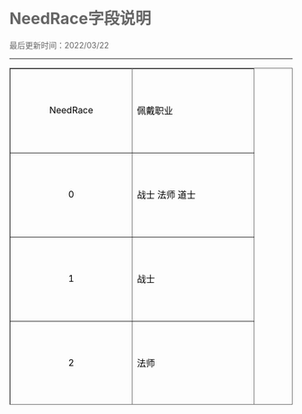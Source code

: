 # NeedRace字段说明
<html>
<head>
<meta http-equiv="Content-Type" content="text/html; charset=gb2312" />
<style type="text/css">
body,td,th {
	color: #000;
}
body {
	margin-left: 50px;
	margin-top: 50px;
	margin-right: 50px;
	margin-bottom: 50px;
	color: #666;
}
.zise {
	color: #90F;
}
.lan {
	color: #00F;
}
.hong {
	color: #F00;
}
.duanluo {
	padding-left: 4em;
}
.zhushi {
	color: #0C0;
	font-weight: bold;
}

.biaoti {
	font-weight: bold;
	font-size: 24px;
	color: #F0F;
}
</style>
</head>

<body>
最后更新时间：2022/03/22<br />
<hr />

<table width="500" height="600" border="1" cellpadding="0" cellspacing="0" bordercolor="#666" style="border-collapse:collapse;">
  <tr style="height:150px; width:150px"><td width="200" style="text-align: center">NeedRace</td><td width="200">佩戴职业</td></tr>
  <tr style="height:150px; width:150px"><td width="200" style="text-align: center">0</td><td width="200">战士 法师 道士</td></tr>
  <tr style="height:150px; width:150px"><td width="200" style="text-align: center">1</td><td width="200">战士</td></tr>
  <tr style="height:150px; width:150px"><td width="200" style="text-align: center">2</td><td width="200">法师</td></tr>
  <tr style="height:150px; width:150px"><td width="200" style="text-align: center">3</td><td width="200">道士</td></tr>
  <tr style="height:150px; width:150px"><td width="200" style="text-align: center">4</td><td width="200">战士 法师</td></tr>
  <tr style="height:150px; width:150px"><td width="200" style="text-align: center">5</td><td width="200">战士 道士</td></tr>
  <tr style="height:150px; width:150px"><td width="200" style="text-align: center">6</td><td width="200">法师 道士</td></tr>
  </table>
</body>
</html>
